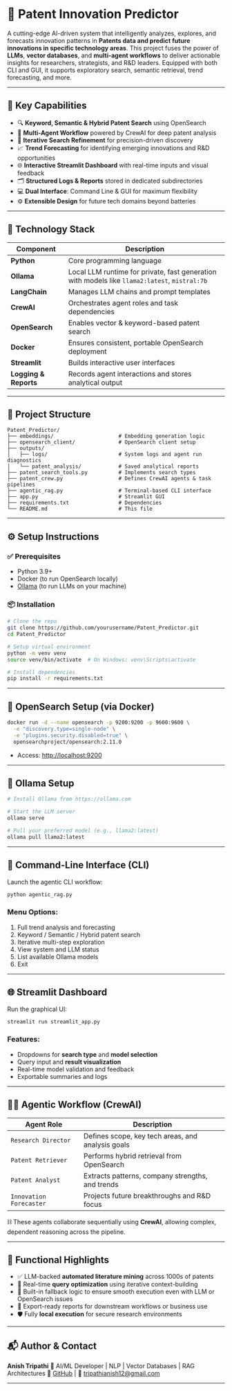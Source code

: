 # 🔋 Patent Innovation Predictor

A cutting-edge AI-driven system that intelligently analyzes, explores, and forecasts innovation patterns in **Patents data and predict future innovations in specific technology areas**. This project fuses the power of **LLMs**, **vector databases**, and **multi-agent workflows** to deliver actionable insights for researchers, strategists, and R\&D leaders. Equipped with both CLI and GUI, it supports exploratory search, semantic retrieval, trend forecasting, and more. 

---

## 🚀 Key Capabilities

* 🔍 **Keyword, Semantic & Hybrid Patent Search** using OpenSearch
* 🤖 **Multi-Agent Workflow** powered by CrewAI for deep patent analysis
* 🔄 **Iterative Search Refinement** for precision-driven discovery
* 📈 **Trend Forecasting** for identifying emerging innovations and R\&D opportunities
* 🌐 **Interactive Streamlit Dashboard** with real-time inputs and visual feedback
* 🗂 **Structured Logs & Reports** stored in dedicated subdirectories
* 💻 **Dual Interface**: Command Line & GUI for maximum flexibility
* ⚙️ **Extensible Design** for future tech domains beyond batteries

---

## 🧰 Technology Stack

| Component             | Description                                                                         |
| --------------------- | ----------------------------------------------------------------------------------- |
| **Python**            | Core programming language                                                           |
| **Ollama**            | Local LLM runtime for private, fast generation with models like `llama2:latest`, `mistral:7b` |
| **LangChain**         | Manages LLM chains and prompt templates                                             |
| **CrewAI**            | Orchestrates agent roles and task dependencies                                      |
| **OpenSearch**        | Enables vector & keyword-based patent search                                        |
| **Docker**            | Ensures consistent, portable OpenSearch deployment                                  |
| **Streamlit**         | Builds interactive user interfaces                                                  |
| **Logging & Reports** | Records agent interactions and stores analytical output                             |

---

## 📁 Project Structure

```
Patent_Predictor/
├── embeddings/                     # Embedding generation logic
├── opensearch_client/              # OpenSearch client setup
├── outputs/
│   ├── logs/                       # System logs and agent run diagnostics
│   └── patent_analysis/            # Saved analytical reports
├── patent_search_tools.py          # Implements search types
├── patent_crew.py                  # Defines CrewAI agents & task pipelines
├── agentic_rag.py                  # Terminal-based CLI interface
├── app.py                          # Streamlit GUI
├── requirements.txt                # Dependencies
└── README.md                       # This file
```

---

## ⚙️ Setup Instructions

### ✅ Prerequisites

* Python 3.9+
* Docker (to run OpenSearch locally)
* [Ollama](https://ollama.com/) (to run LLMs on your machine)

### 📦 Installation

```bash
# Clone the repo
git clone https://github.com/yourusername/Patent_Predictor.git
cd Patent_Predictor

# Setup virtual environment
python -m venv venv
source venv/bin/activate  # On Windows: venv\Scripts\activate

# Install dependencies
pip install -r requirements.txt
```

---

## 🐳 OpenSearch Setup (via Docker)

```bash
docker run -d --name opensearch -p 9200:9200 -p 9600:9600 \
  -e "discovery.type=single-node" \
  -e "plugins.security.disabled=true" \
  opensearchproject/opensearch:2.11.0
```

* Access: [http://localhost:9200](http://localhost:9200)

---

## 🧠 Ollama Setup

```bash
# Install Ollama from https://ollama.com

# Start the LLM server
ollama serve

# Pull your preferred model (e.g., llama2:latest)
ollama pull llama2:latest
```

---

## 🧪 Command-Line Interface (CLI)

Launch the agentic CLI workflow:

```bash
python agentic_rag.py
```

### Menu Options:

1. Full trend analysis and forecasting
2. Keyword / Semantic / Hybrid patent search
3. Iterative multi-step exploration
4. View system and LLM status
5. List available Ollama models
6. Exit

---

## 🌐 Streamlit Dashboard

Run the graphical UI:

```bash
streamlit run streamlit_app.py
```

### Features:

* Dropdowns for **search type** and **model selection**
* Query input and **result visualization**
* Real-time model validation and feedback
* Exportable summaries and logs

---

## 👨‍💻 Agentic Workflow (CrewAI)

| Agent Role              | Description                                       |
| ----------------------- | ------------------------------------------------- |
| `Research Director`     | Defines scope, key tech areas, and analysis goals |
| `Patent Retriever`      | Performs hybrid retrieval from OpenSearch         |
| `Patent Analyst`        | Extracts patterns, company strengths, and trends  |
| `Innovation Forecaster` | Projects future breakthroughs and R\&D focus      |

⛓ These agents collaborate sequentially using **CrewAI**, allowing complex, dependent reasoning across the pipeline.

---

## 🔬 Functional Highlights

* ✅ LLM-backed **automated literature mining** across 1000s of patents
* 🔄 Real-time **query optimization** using iterative context-building
* 🧩 Built-in fallback logic to ensure smooth execution even with LLM or OpenSearch issues
* 📂 Export-ready reports for downstream workflows or business use
* 🛡️ Fully **local execution** for secure research environments

---

## 📬 Author & Contact

**Anish Tripathi**
🔹 AI/ML Developer | NLP | Vector Databases | RAG Architectures
🔗 [GitHub](https://github.com/anish3565) | 📧 [tripathianish12@gmail.com](mailto:tripathianish12@gmail.com)

---
